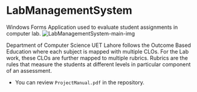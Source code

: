 # LabManagementSystem
Windows Forms Application used to evaluate student assignments in computer lab.
![LabManagementSystem-main-img](https://i.imgur.com/m8x7YrU.png)

Department of Computer Science UET Lahore follows the Outcome Based Education where each subject is mapped with multiple CLOs. For the Lab work, these CLOs are further mapped to multiple rubrics. Rubrics are the rules that measure the students at different levels in particular component of an assessment.
* You can review `ProjectManual.pdf` in the repository.
